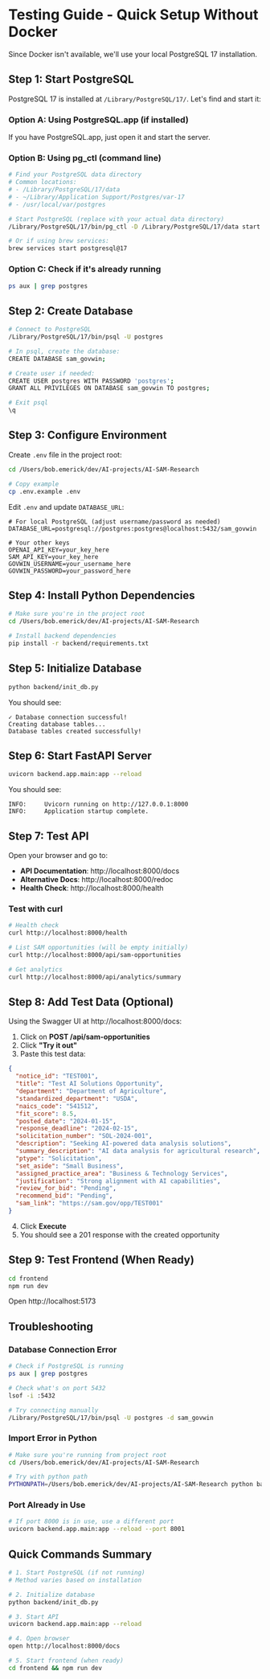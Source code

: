# Testing Guide - Quick Setup Without Docker

Since Docker isn't available, we'll use your local PostgreSQL 17 installation.

## Step 1: Start PostgreSQL

PostgreSQL 17 is installed at `/Library/PostgreSQL/17/`. Let's find and start it:

### Option A: Using PostgreSQL.app (if installed)
If you have PostgreSQL.app, just open it and start the server.

### Option B: Using pg_ctl (command line)

```bash
# Find your PostgreSQL data directory
# Common locations:
# - /Library/PostgreSQL/17/data
# - ~/Library/Application Support/Postgres/var-17
# - /usr/local/var/postgres

# Start PostgreSQL (replace with your actual data directory)
/Library/PostgreSQL/17/bin/pg_ctl -D /Library/PostgreSQL/17/data start

# Or if using brew services:
brew services start postgresql@17
```

### Option C: Check if it's already running

```bash
ps aux | grep postgres
```

## Step 2: Create Database

```bash
# Connect to PostgreSQL
/Library/PostgreSQL/17/bin/psql -U postgres

# In psql, create the database:
CREATE DATABASE sam_govwin;

# Create user if needed:
CREATE USER postgres WITH PASSWORD 'postgres';
GRANT ALL PRIVILEGES ON DATABASE sam_govwin TO postgres;

# Exit psql
\q
```

## Step 3: Configure Environment

Create `.env` file in the project root:

```bash
cd /Users/bob.emerick/dev/AI-projects/AI-SAM-Research

# Copy example
cp .env.example .env
```

Edit `.env` and update `DATABASE_URL`:

```env
# For local PostgreSQL (adjust username/password as needed)
DATABASE_URL=postgresql://postgres:postgres@localhost:5432/sam_govwin

# Your other keys
OPENAI_API_KEY=your_key_here
SAM_API_KEY=your_key_here
GOVWIN_USERNAME=your_username_here
GOVWIN_PASSWORD=your_password_here
```

## Step 4: Install Python Dependencies

```bash
# Make sure you're in the project root
cd /Users/bob.emerick/dev/AI-projects/AI-SAM-Research

# Install backend dependencies
pip install -r backend/requirements.txt
```

## Step 5: Initialize Database

```bash
python backend/init_db.py
```

You should see:
```
✓ Database connection successful!
Creating database tables...
Database tables created successfully!
```

## Step 6: Start FastAPI Server

```bash
uvicorn backend.app.main:app --reload
```

You should see:
```
INFO:     Uvicorn running on http://127.0.0.1:8000
INFO:     Application startup complete.
```

## Step 7: Test API

Open your browser and go to:
- **API Documentation**: http://localhost:8000/docs
- **Alternative Docs**: http://localhost:8000/redoc
- **Health Check**: http://localhost:8000/health

### Test with curl

```bash
# Health check
curl http://localhost:8000/health

# List SAM opportunities (will be empty initially)
curl http://localhost:8000/api/sam-opportunities

# Get analytics
curl http://localhost:8000/api/analytics/summary
```

## Step 8: Add Test Data (Optional)

Using the Swagger UI at http://localhost:8000/docs:

1. Click on **POST /api/sam-opportunities**
2. Click **"Try it out"**
3. Paste this test data:

```json
{
  "notice_id": "TEST001",
  "title": "Test AI Solutions Opportunity",
  "department": "Department of Agriculture",
  "standardized_department": "USDA",
  "naics_code": "541512",
  "fit_score": 8.5,
  "posted_date": "2024-01-15",
  "response_deadline": "2024-02-15",
  "solicitation_number": "SOL-2024-001",
  "description": "Seeking AI-powered data analysis solutions",
  "summary_description": "AI data analysis for agricultural research",
  "ptype": "Solicitation",
  "set_aside": "Small Business",
  "assigned_practice_area": "Business & Technology Services",
  "justification": "Strong alignment with AI capabilities",
  "review_for_bid": "Pending",
  "recommend_bid": "Pending",
  "sam_link": "https://sam.gov/opp/TEST001"
}
```

4. Click **Execute**
5. You should see a 201 response with the created opportunity

## Step 9: Test Frontend (When Ready)

```bash
cd frontend
npm run dev
```

Open http://localhost:5173

## Troubleshooting

### Database Connection Error

```bash
# Check if PostgreSQL is running
ps aux | grep postgres

# Check what's on port 5432
lsof -i :5432

# Try connecting manually
/Library/PostgreSQL/17/bin/psql -U postgres -d sam_govwin
```

### Import Error in Python

```bash
# Make sure you're running from project root
cd /Users/bob.emerick/dev/AI-projects/AI-SAM-Research

# Try with python path
PYTHONPATH=/Users/bob.emerick/dev/AI-projects/AI-SAM-Research python backend/init_db.py
```

### Port Already in Use

```bash
# If port 8000 is in use, use a different port
uvicorn backend.app.main:app --reload --port 8001
```

## Quick Commands Summary

```bash
# 1. Start PostgreSQL (if not running)
# Method varies based on installation

# 2. Initialize database
python backend/init_db.py

# 3. Start API
uvicorn backend.app.main:app --reload

# 4. Open browser
open http://localhost:8000/docs

# 5. Start frontend (when ready)
cd frontend && npm run dev
```
